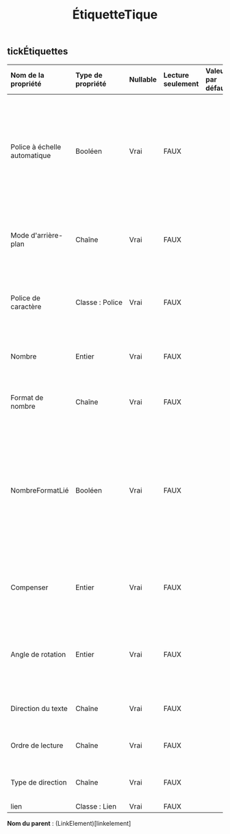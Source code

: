 ﻿---
title: ÉtiquetteTique
second_title: Aspose.Cells Cloud Documen
type: docs
url: /fr/specification/model/ticklabels/
description: "Aspose.Cells Spécification du modèle cloud : TickLabels. Gérez sans effort Excel et d'autres feuilles de calcul avec des fonctionnalités telles que l'ouverture, la génération, l'édition, le fractionnement, la fusion, la comparaison et la conversion."
weight: 50
---
## **tickÉtiquettes**

 

| Nom de la propriété| Type de propriété| Nullable| Lecture seulement| Valeur par défaut| Description|
|:- |:- |:- |:- |:- |:- |
| Police à échelle automatique| Booléen| Vrai| FAUX|| True si le texte de l'objet change de taille de police lorsque la taille de l'objet change. La valeur par défaut est True.|
| Mode d'arrière-plan| Chaîne| Vrai| FAUX|| Obtient et définit le mode d'affichage de l'arrière-plan|
| Police de caractère| Classe : Police| Vrai| FAUX|| Renvoie un objet qui représente la police de l'objet TickLabels spécifié.|
| Nombre| Entier| Vrai| FAUX|| Représente le numéro de format de l'objet TickLabels.|
| Format de nombre| Chaîne| Vrai| FAUX|| Représente la chaîne de format pour l'objet TickLabels.|
| NombreFormatLié| Booléen| Vrai| FAUX|| Vrai si le format numérique est lié aux cellules (afin que le format numérique change dans les étiquettes lorsqu'il change dans les cellules).|
| Compenser| Entier| Vrai| FAUX|| Obtient et définit la distance des étiquettes par rapport à l'axe.|
| Angle de rotation| Entier| Vrai| FAUX|| Représente l’angle de rotation du texte dans le sens des aiguilles d’une montre.|
| Direction du texte| Chaîne| Vrai| FAUX|| Représente l’ordre de lecture du texte.|
| Ordre de lecture| Chaîne| Vrai| FAUX|| Représente l’ordre de lecture du texte.|
| Type de direction| Chaîne| Vrai| FAUX|| Obtient et définit la direction du texte.|
| lien| Classe : Lien| Vrai| FAUX|||

**Nom du parent** : (LinkElement)[linkelement]